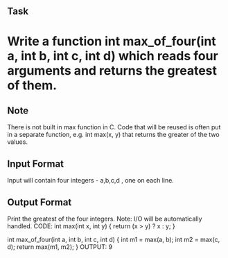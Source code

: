 ## Task

# Write a function int max_of_four(int a, int b, int c, int d) which reads four arguments and returns the greatest of them.

## Note

There is not built in max function in C. Code that will be reused is often put in a separate function, e.g. int max(x, y) that returns the greater of the two values.

## Input Format

Input will contain four integers - a,b,c,d , one on each line.

## Output Format

Print the greatest of the four integers.
Note: I/O will be automatically handled.
CODE:
int max(int x, int y) {
    return (x > y) ? x : y;
}

int max_of_four(int a, int b, int c, int d) {
    int m1 = max(a, b);
    int m2 = max(c, d);
    return max(m1, m2);
}
OUTPUT:
9
